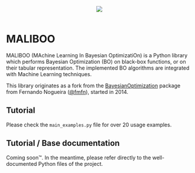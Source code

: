 <div align="center">
  <img src="https://github.com/brunoguindani/MALIBOO/master/resources/bo_dark.png"><br><br>
</div>

# MALIBOO
MALIBOO (MAchine Learning In Bayesian OptimizatiOn) is a Python library which performs Bayesian Optimization (BO) on black-box functions, or on their tabular representation.
The implemented BO algorithms are integrated with Machine Learning techniques.

This library originates as a fork from the [BayesianOptimization](https://github.com/fmfn/BayesianOptimization) package from Fernando Nogueira ([@fmfn](https://github.com/fmfn)), started in 2014.

## Tutorial
Please check the `main_examples.py` file for over 20 usage examples.

## Tutorial / Base documentation
Coming soon™️. In the meantime, please refer directly to the well-documented Python files of the project.

